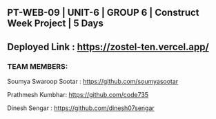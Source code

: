 ## PT-WEB-09 | UNIT-6 | GROUP 6 | Construct Week Project | 5 Days

## Deployed Link : https://zostel-ten.vercel.app/

### TEAM MEMBERS:

Soumya Swaroop Sootar : https://github.com/soumyasootar

Prathmesh Kumbhar: https://github.com/code735

Dinesh Sengar : https://github.com/dinesh07sengar



